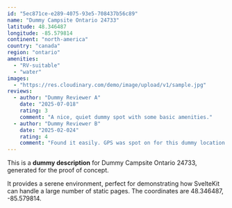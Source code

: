```yaml
---
id: "5ec871ce-e289-4075-93e5-708437b56c89"
name: "Dummy Campsite Ontario 24733"
latitude: 48.346487
longitude: -85.579814
continent: "north-america"
country: "canada"
region: "ontario"
amenities:
  - "RV-suitable"
  - "water"
images:
  - "https://res.cloudinary.com/demo/image/upload/v1/sample.jpg"
reviews:
  - author: "Dummy Reviewer A"
    date: "2025-07-018"
    rating: 3
    comment: "A nice, quiet dummy spot with some basic amenities."
  - author: "Dummy Reviewer B"
    date: "2025-02-024"
    rating: 4
    comment: "Found it easily. GPS was spot on for this dummy location."
---
```


This is a **dummy description** for Dummy Campsite Ontario 24733, generated for the proof of concept.

It provides a serene environment, perfect for demonstrating how SvelteKit can handle a large number of static pages. The coordinates are 48.346487, -85.579814.

